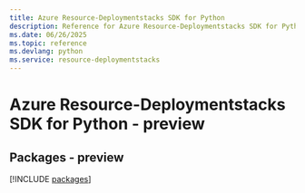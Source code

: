 ```yaml
---
title: Azure Resource-Deploymentstacks SDK for Python
description: Reference for Azure Resource-Deploymentstacks SDK for Python
ms.date: 06/26/2025
ms.topic: reference
ms.devlang: python
ms.service: resource-deploymentstacks
---
```

# Azure Resource-Deploymentstacks SDK for Python - preview
## Packages - preview
[!INCLUDE [packages](resource-deploymentstacks-index.md)]